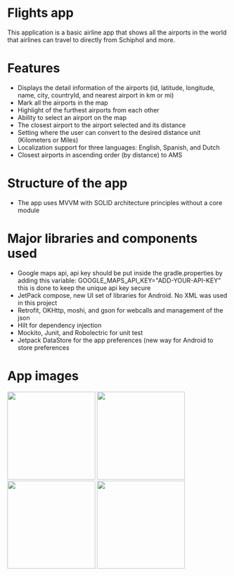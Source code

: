 # Flights app

This application is a basic airline app that shows all the airports in the world that airlines can travel to directly from Schiphol and more.

# Features

- Displays the detail information of the airports (id, latitude, longitude, name, city, countryId, and nearest airport in km or mi)
- Mark all the airports in the map
- Highlight of the furthest airports from each other
- Ability to select an airport on the map
- The closest airport to the airport selected and its distance
- Setting where the user can convert to the desired distance unit (Kilometers or Miles)
- Localization support for three languages: English, Spanish, and Dutch
- Closest airports in ascending order (by distance) to AMS 

# Structure of the app
- The app uses MVVM with SOLID architecture principles without a core module

# Major libraries and components used
- Google maps api, api key should be put inside the gradle.properties by adding this variable: GOOGLE_MAPS_API_KEY="ADD-YOUR-API-KEY"
this is done to keep the unique api key secure
- JetPack compose, new UI set of libraries for Android. No XML was used in this project
- Retrofit, OKHttp, moshi, and gson for webcalls and management of the json
- Hilt for dependency injection 
- Mockito, Junit, and Robolectric for unit test
- Jetpack DataStore for the app preferences (new way for Android to store preferences 

# App images
<p float="left">
<img src="https://user-images.githubusercontent.com/20260943/144471691-8ea77e65-2731-4630-a24d-a5018710cc9f.png" width="200" />  
<img src="https://user-images.githubusercontent.com/20260943/144272101-13a0bdc5-8f18-40a2-a5b6-5aa0dce525b2.png" width="200" />
<img src="https://user-images.githubusercontent.com/20260943/144471894-8919ea44-2a9b-4138-9fc2-9d06e934854a.png" width="200" />
<img src="https://user-images.githubusercontent.com/20260943/144472335-a665e03f-39d9-48a6-817b-07c881493d0d.png" width="200" />
</p>
